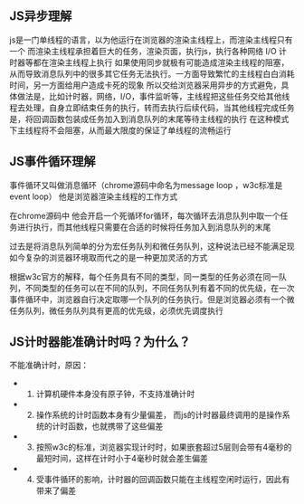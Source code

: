 ## JS异步理解

js是一门单线程的语言，以为他运行在浏览器的渲染主线程上，而渲染主线程只有一个
而渲染主线程承担着巨大的任务，渲染页面，执行js，执行各种网络 I/O 计时器等都在渲染主线程上执行
如果使用同步就极有可能造成渲染主线程的阻塞，从而导致消息队列中的很多其它任务无法执行。一方面导致繁忙的主线程白白消耗时间，另一方面给用户造成卡死的现象
所以交给浏览器采用异步的方式避免，具体做法是，比如计时器，网络，I/O，事件监听等，主线程把这些任务交给其他线程去处理，自身立即结束任务的执行，转而去执行后续代码，当其他线程完成任务是，将回调函数包装成任务加入到消息队列的末尾等待主线程的执行
在这种模式下主线程将不会阻塞，从而最大限度的保证了单线程的流畅运行

## JS事件循环理解

事件循环又叫做消息循环（chrome源码中命名为message loop ，w3c标准是 event loop） 他是浏览器渲染主线程的工作方式

在chrome源码中 他会开启一个死循环for循环，每次循环去消息队列中取一个任务进行执行，而其他线程只需要在合适的时候将任务加入到消息队列的末尾

过去是将消息队列简单的分为宏任务队列和微任务队列，这种说法已经不能满足现如今复杂的浏览器环境取而代之的是一种更加灵活的方式

根据w3c官方的解释，每个任务具有不同的类型，同一类型的任务必须在同一队列，不同类型的任务可以在不同的队列，不同任务队列有着不同的优先级，在一次事件循环中，浏览器自行决定取哪一个队列的任务执行。但是浏览器必须有一个微任务队列，微任务队列具有更高的优先级，必须优先调度执行

## JS计时器能准确计时吗？为什么？

不能准确计时，原因：

- 1. 计算机硬件本身没有原子钟，不支持准确计时
- 2. 操作系统的计时函数本身有少量偏差， 而js的计时器最终调用的是操作系统的计时函数，也就携带了这些偏差
- 3. 按照w3c的标准，浏览器实现计时时，如果嵌套超过5层则会带有4毫秒的最短时间，这样在计时小于4毫秒时就会差生偏差
- 4. 受事件循环的影响，计时器的回调函数只能在主线程空闲时运行，因此有带来了偏差
